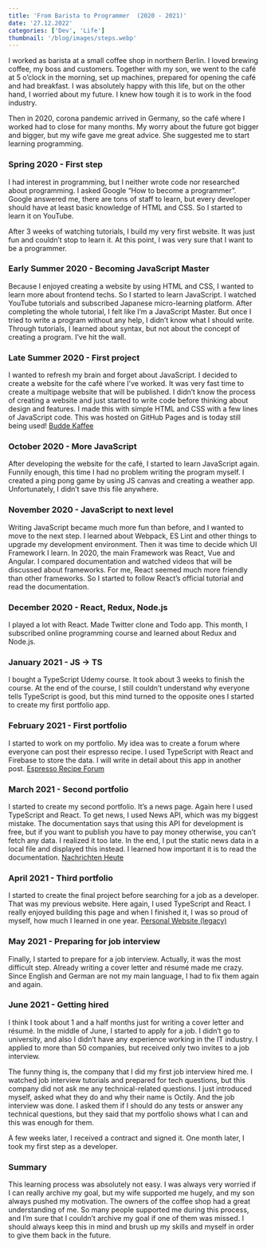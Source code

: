 ```yaml
---
title: 'From Barista to Programmer  (2020 - 2021)'
date: '27.12.2022'
categories: ['Dev', 'Life']
thumbnail: '/blog/images/steps.webp'
---
```


I worked as barista at a small coffee shop in northern Berlin. I loved brewing coffee, my boss and customers. Together with my son, we went to the café at 5 o’clock in the morning, set up machines, prepared for opening the café and had breakfast. I was absolutely happy with this life, but on the other hand, I worried about my future. I knew how tough it is to work in the food industry.

Then in 2020, corona pandemic arrived in Germany, so the café where I worked had to close for many months. My worry about the future got bigger and bigger, but my wife gave me great advice. She suggested me to start learning programming.

### Spring 2020 - First step

I had interest in programming, but I neither wrote code nor researched about programming. I asked Google “How to become a programmer”. Google answered me, there are tons of staff to learn, but every developer should have at least basic knowledge of HTML and CSS. So I started to learn it on YouTube.

After 3 weeks of watching tutorials, I build my very first website. It was just fun and couldn’t stop to learn it. At this point, I was very sure that I want to be a programmer.

### Early Summer 2020 - Becoming JavaScript Master

Because I enjoyed creating a website by using HTML and CSS, I wanted to learn more about frontend techs. So I started to learn JavaScript. I watched YouTube tutorials and subscribed Japanese micro-learning platform. After completing the whole tutorial, I felt like I’m a JavaScript Master. But once I tried to write a program without any help, I didn’t know what I should write. Through tutorials, I learned about syntax, but not about the concept of creating a program. I’ve hit the wall.

### Late Summer 2020 - First project

I wanted to refresh my brain and forget about JavaScript. I decided to create a website for the café where I’ve worked. It was very fast time to create a multipage website that will be published. I didn’t know the process of creating a website and just started to write code before thinking about design and features. I made this with simple HTML and CSS with a few lines of JavaScript code. This was hosted on GitHub Pages and is today still being used!
<a href="https://buddekaffee.de" target="_blank">Budde Kaffee</a>

### October 2020 - More JavaScript

After developing the website for the café, I started to learn JavaScript again. Funnily enough, this time I had no problem writing the program myself. I created a ping pong game by using JS canvas and creating a weather app. Unfortunately, I didn’t save this file anywhere.

### November 2020 - JavaScript to next level

Writing JavaScript became much more fun than before, and I wanted to move to the next step. I learned about Webpack, ES Lint and other things to upgrade my development environment. Then it was time to decide which UI Framework I learn. In 2020, the main Framework was React, Vue and Angular. I compared documentation and watched videos that will be discussed about frameworks. For me, React seemed much more friendly than other frameworks. So I started to follow React’s official tutorial and read the documentation.

### December 2020 - React, Redux, Node.js

I played a lot with React. Made Twitter clone and Todo app. This month, I subscribed online programming course and learned about Redux and Node.js.

### January 2021 - JS -> TS

I bought a TypeScript Udemy course. It took about 3 weeks to finish the course. At the end of the course, I still couldn’t understand why everyone tells TypeScript is good, but this mind turned to the opposite ones I started to create my first portfolio app.

### February 2021 - First portfolio

I started to work on my portfolio. My idea was to create a forum where everyone can post their espresso recipe. I used TypeScript with React and Firebase to store the data. I will write in detail about this app in another post.
<a href="https://coffee-app-252a4.web.app/" target="_blank">Espresso Recipe Forum</a>

### March 2021 - Second portfolio

I started to create my second portfolio. It’s a news page. Again here I used TypeScript and React. To get news, I used News API, which was my biggest mistake. The documentation says that using this API for development is free, but if you want to publish you have to pay money otherwise, you can’t fetch any data. I realized it too late. In the end, I put the static news data in a local file and displayed this instead. I learned how important it is to read the documentation.
<a href="https://nachrichten-heute.web.app" target="_blank">Nachrichten Heute</a>

### April 2021 - Third portfolio

I started to create the final project before searching for a job as a developer. That was my previous website. Here again, I used TypeScript and React. I really enjoyed building this page and when I finished it, I was so proud of myself, how much I learned in one year.
<a href="https://my-web-site-2d168.web.app" target="_blank">Personal Website (legacy)</a>

### May 2021 - Preparing for job interview

Finally, I started to prepare for a job interview. Actually, it was the most difficult step. Already writing a cover letter and résumé made me crazy. Since English and German are not my main language, I had to fix them again and again.

### June 2021 - Getting hired

I think I took about 1 and a half months just for writing a cover letter and résumé. In the middle of June, I started to apply for a job. I didn’t go to university, and also I didn’t have any experience working in the IT industry. I applied to more than 50 companies, but received only two invites to a job interview.

The funny thing is, the company that I did my first job interview hired me. I watched job interview tutorials and prepared for tech questions, but this company did not ask me any technical-related questions. I just introduced myself, asked what they do and why their name is Octily. And the job interview was done. I asked them if I should do any tests or answer any technical questions, but they said that my portfolio shows what I can and this was enough for them.

A few weeks later, I received a contract and signed it. One month later, I took my first step as a developer.

### Summary

This learning process was absolutely not easy. I was always very worried if I can really archive my goal, but my wife supported me hugely, and my son always pushed my motivation. The owners of the coffee shop had a great understanding of me. So many people supported me during this process, and I’m sure that I couldn’t archive my goal if one of them was missed. I should always keep this in mind and brush up my skills and myself in order to give them back in the future.
